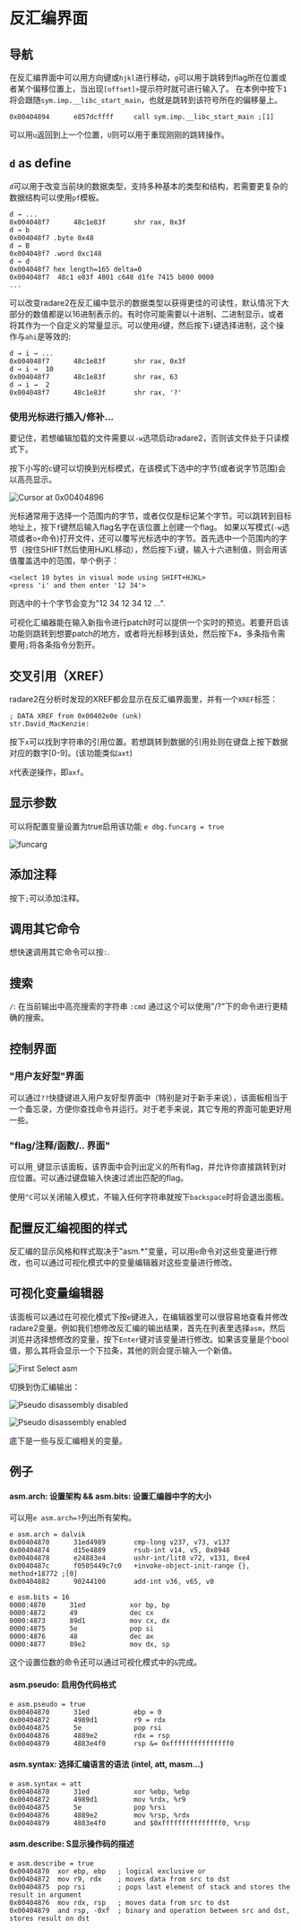 # 反汇编界面

## 导航

在反汇编界面中可以用方向键或`hjkl`进行移动，`g`可以用于跳转到flag所在位置或者某个偏移位置上，当出现`[offset]>`提示符时就可进行输入了。
在本例中按下`1`将会跟随`sym.imp.__libc_start_main`，也就是跳转到该符号所在的偏移量上。

```
0x00404894      e857dcffff     call sym.imp.__libc_start_main ;[1]
```

可以用`u`返回到上一个位置，`U`则可以用于重现刚刚的跳转操作。

## `d` as define

`d`可以用于改变当前块的数据类型，支持多种基本的类型和结构，若需要更复杂的数据结构可以使用`pf`模板。

```
d → ...
0x004048f7      48c1e83f       shr rax, 0x3f
d → b
0x004048f7 .byte 0x48
d → B
0x004048f7 .word 0xc148
d → d
0x004048f7 hex length=165 delta=0
0x004048f7  48c1 e83f 4801 c648 d1fe 7415 b800 0000
...
```

可以改变radare2在反汇编中显示的数据类型以获得更佳的可读性，默认情况下大部分的数值都是以16进制表示的。有时你可能需要以十进制、二进制显示，或者将其作为一个自定义的常量显示。可以使用`d`键，然后按下`i`键选择进制，这个操作与`ahi`是等效的:

```
d → i → ...
0x004048f7      48c1e83f       shr rax, 0x3f
d → i →  10
0x004048f7      48c1e83f       shr rax, 63
d → i →  2
0x004048f7      48c1e83f       shr rax, '?'
```

### 使用光标进行插入/修补...

要记住，若想编辑加载的文件需要以`-w`选项启动radare2，否则该文件处于只读模式下。

按下小写的`c`键可以切换到光标模式，在该模式下选中的字节(或者说字节范围)会以高亮显示。

![Cursor at 0x00404896](cursor.png)

光标通常用于选择一个范围内的字节，或者仅仅是标记某个字节。可以跳转到目标地址上，按下`f`键然后输入flag名字在该位置上创建一个flag。
如果以写模式(`-w`选项或者`o+`命令)打开文件，还可以覆写光标选中的字节。首先选中一个范围内的字节（按住SHIFT然后使用HJKL移动），然后按下`i`键，输入十六进制值，则会用该值覆盖选中的范围，举个例子：
```
<select 10 bytes in visual mode using SHIFT+HJKL>
<press 'i' and then enter '12 34'>
```
则选中的十个字节会变为"12 34 12 34 12 ...".


可视化汇编器能在输入新指令进行patch时可以提供一个实时的预览。若要开启该功能则跳转到想要patch的地方，或者将光标移到该处，然后按下`A`，多条指令需要用`;`将各条指令分割开。

## 交叉引用（XREF）

radare2在分析时发现的XREF都会显示在反汇编界面里，并有一个`XREF`标签：

```
; DATA XREF from 0x00402e0e (unk)
str.David_MacKenzie:
```

按下`x`可以找到字符串的引用位置。若想跳转到数据的引用处则在键盘上按下数据对应的数字[0-9]。(该功能类似`axt`)

`X`代表逆操作，即`axf`。

## 显示参数

可以将配置变量设置为true启用该功能 `e dbg.funcarg = true`

![funcarg](funcarg.png)

## 添加注释

按下`;`可以添加注释。

## 调用其它命令

想快速调用其它命令可以按`:`.

## 搜索

`/`: 在当前输出中高亮搜索的字符串
`:cmd` 通过这个可以使用"/?"下的命令进行更精确的搜索。

## 控制界面

### "用户友好型"界面

可以通过`??`快捷键进入用户友好型界面中（特别是对于新手来说），该面板相当于一个备忘录，方便你查找命令并运行。对于老手来说，其它专用的界面可能更好用一些。

### "flag/注释/函数/.. 界面"

可以用`_`键显示该面板，该界面中会列出定义的所有flag，并允许你直接跳转到对应位置。可以通过键盘输入快速过滤出匹配的flag。

使用`^C`可以关闭输入模式，不输入任何字符串就按下`backspace`时将会退出面板。

## 配置反汇编视图的样式

反汇编的显示风格和样式取决于"asm.*"变量，可以用`e`命令对这些变量进行修改，也可以通过可视化模式中的变量编辑器对这些变量进行修改。

## 可视化变量编辑器

该面板可以通过在可视化模式下按`e`键进入，在编辑器里可以很容易地查看并修改radare2变量。例如我们想修改反汇编的输出结果，首先在列表里选择`asm`，然后浏览并选择想修改的变量，按下`Enter`键对该变量进行修改。如果该变量是个bool值，那么其将会显示一个下拉条，其他的则会提示输入一个新值。

![First Select asm](select_asm.png)

切换到伪汇编输出：

![Pseudo disassembly disabled](pseudo_disable.png)


![Pseudo disassembly enabled](pseudo_enable.png)

底下是一些与反汇编相关的变量。

## 例子

#### asm.arch: 设置架构 && asm.bits: 设置汇编器中字的大小

可以用`e asm.arch=?`列出所有架构。

```
e asm.arch = dalvik
0x00404870      31ed4989       cmp-long v237, v73, v137
0x00404874      d15e4889       rsub-int v14, v5, 0x8948
0x00404878      e24883e4       ushr-int/lit8 v72, v131, 0xe4
0x0040487c      f0505449c7c0   +invoke-object-init-range {}, method+18772 ;[0]
0x00404882      90244100       add-int v36, v65, v0
```

```
e asm.bits = 16
0000:4870      31ed           xor bp, bp
0000:4872      49             dec cx
0000:4873      89d1           mov cx, dx
0000:4875      5e             pop si
0000:4876      48             dec ax
0000:4877      89e2           mov dx, sp
```
这个设置位数的命令还可以通过可视化模式中的`&`完成。


#### asm.pseudo: 启用伪代码格式

```
e asm.pseudo = true
0x00404870      31ed           ebp = 0
0x00404872      4989d1         r9 = rdx
0x00404875      5e             pop rsi
0x00404876      4889e2         rdx = rsp
0x00404879      4883e4f0       rsp &= 0xfffffffffffffff0
```

#### asm.syntax: 选择汇编语言的语法 (intel, att, masm...)

```
e asm.syntax = att
0x00404870      31ed           xor %ebp, %ebp
0x00404872      4989d1         mov %rdx, %r9
0x00404875      5e             pop %rsi
0x00404876      4889e2         mov %rsp, %rdx
0x00404879      4883e4f0       and $0xfffffffffffffff0, %rsp
```

#### asm.describe: S显示操作码的描述

```
e asm.describe = true
0x00404870  xor ebp, ebp   ; logical exclusive or
0x00404872  mov r9, rdx    ; moves data from src to dst
0x00404875  pop rsi        ; pops last element of stack and stores the result in argument
0x00404876  mov rdx, rsp   ; moves data from src to dst
0x00404879  and rsp, -0xf  ; binary and operation between src and dst, stores result on dst
```


